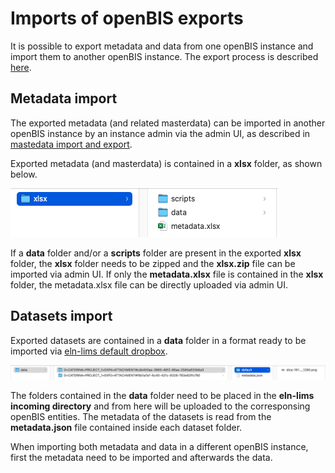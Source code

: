 # Imports of openBIS exports

It is possible to export metadata and data from one openBIS instance and import them to another openBIS instance.
The export process is described [here](../../general-users/data-export.md).


## Metadata import

The exported metadata (and related masterdata) can be imported in another openBIS instance by an instance admin via the admin UI, as described in [mastedata import and export](./masterdata-exports-and-imports.md). 

Exported metadata (and masterdata) is contained in a **xlsx** folder, as shown below.

![image info](img/xlxs-folder.png)


If a **data** folder and/or a **scripts** folder are present in the exported **xlsx** folder, the **xlsx** folder needs to be zipped and the **xlsx.zip** file can be imported via admin UI.
If only the **metadata.xlsx** file is contained in the **xlsx** folder, the metadata.xlsx file can be directly uploaded via admin UI.



## Datasets import

Exported datasets are contained in a **data** folder in a format ready to be imported via [eln-lims default dropbox](../../general-users/data-upload.md#data-upload-via-dropbox).

![image info](img/import-data-folder.png)

The folders contained in the **data** folder need to be placed in the **eln-lims incoming directory** and from here will be uploaded to the corresponsing openBIS entities. The metadata of the datasets is read from the **metadata.json** file contained inside each dataset folder.

When importing both metadata and data in a different openBIS instance, first the metadata need to be imported and afterwards the data. 



